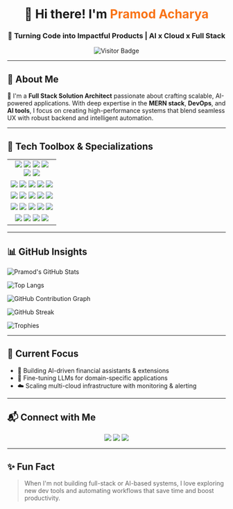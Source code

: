 <div align="center">

# 👋 Hi there! I'm <span style="color:#f97316; font-weight:bold;">Pramod Acharya</span>

### 🚀 Turning Code into Impactful Products | AI x Cloud x Full Stack

![Visitor Badge](https://komarev.com/ghpvc/?username=pramodacharya808&style=for-the-badge&color=0e75b6&label=Profile+Views)

</div>

---

## 🧠 About Me

🎯 I'm a **Full Stack Solution Architect** passionate about crafting scalable, AI-powered applications. With deep expertise in the **MERN stack**, **DevOps**, and **AI tools**, I focus on creating high-performance systems that blend seamless UX with robust backend and intelligent automation.

---

## 🔧 Tech Toolbox & Specializations

<div align="center">

<table width="100%" style="text-align:center; border-collapse:collapse;">
  <tr>
    <td>
      <img src="https://img.shields.io/badge/Frontend-F7DF1E?style=for-the-badge&logo=javascript&logoColor=black" />
      <img src="https://img.shields.io/badge/React-61DAFB?style=for-the-badge&logo=react&logoColor=black" />
      <img src="https://img.shields.io/badge/Next.js-000?style=for-the-badge&logo=nextdotjs&logoColor=white" />
      <img src="https://img.shields.io/badge/Angular-DD0031?style=for-the-badge&logo=angular&logoColor=white" />
      <br/>
      <img src="https://img.shields.io/badge/TailwindCSS-38B2AC?style=for-the-badge&logo=tailwind-css&logoColor=white" />
      <img src="https://img.shields.io/badge/Bootstrap-563D7C?style=for-the-badge&logo=bootstrap&logoColor=white" />
    </td>
  </tr>
  <tr>
    <td>
      <img src="https://img.shields.io/badge/Backend-Node.js-339933?style=for-the-badge&logo=nodedotjs&logoColor=white" />
      <img src="https://img.shields.io/badge/Express.js-000000?style=for-the-badge&logo=express&logoColor=white" />
      <img src="https://img.shields.io/badge/GraphQL-E10098?style=for-the-badge&logo=graphql&logoColor=white" />
      <img src="https://img.shields.io/badge/MongoDB-4EA94B?style=for-the-badge&logo=mongodb&logoColor=white" />
      <img src="https://img.shields.io/badge/PostgreSQL-336791?style=for-the-badge&logo=postgresql&logoColor=white" />
    </td>
  </tr>
  <tr>
    <td>
      <img src="https://img.shields.io/badge/AWS-232F3E?style=for-the-badge&logo=amazon-aws&logoColor=white" />
      <img src="https://img.shields.io/badge/Azure-0078D4?style=for-the-badge&logo=azure-devops&logoColor=white" />
      <img src="https://img.shields.io/badge/Terraform-623CE4?style=for-the-badge&logo=terraform&logoColor=white" />
      <img src="https://img.shields.io/badge/Docker-2496ED?style=for-the-badge&logo=docker&logoColor=white" />
      <img src="https://img.shields.io/badge/Kubernetes-326CE5?style=for-the-badge&logo=kubernetes&logoColor=white" />
    </td>
  </tr>
  <tr>
    <td>
      <img src="https://img.shields.io/badge/OpenAI-412991?style=for-the-badge&logo=openai&logoColor=white" />
      <img src="https://img.shields.io/badge/Claude-101010?style=for-the-badge" />
      <img src="https://img.shields.io/badge/LLaMA-AI-blueviolet?style=for-the-badge" />
      <img src="https://img.shields.io/badge/Fine--Tuning-orange?style=for-the-badge" />
      <img src="https://img.shields.io/badge/RAG-green?style=for-the-badge" />
    </td>
  </tr>
  <tr>
    <td>
      <img src="https://img.shields.io/badge/Lovable.ai-red?style=for-the-badge" />
      <img src="https://img.shields.io/badge/Cursor.ai-purple?style=for-the-badge" />
      <img src="https://img.shields.io/badge/Windsurf-blue?style=for-the-badge" />
      <img src="https://img.shields.io/badge/Firebase_Studio-yellow?style=for-the-badge" />
    </td>
  </tr>
</table>

</div>

---

## 📊 GitHub Insights

<!-- GitHub Stats -->

![Pramod's GitHub Stats](https://github-readme-stats.vercel.app/api?username=pramodacharya808&show_icons=true&theme=radical&rank_icon=github)

<!-- Most Used Languages -->

![Top Langs](https://github-readme-stats.vercel.app/api/top-langs/?username=pramodacharya808&layout=compact&theme=radical&hide=css,scss)

<!-- Contribution Graph as a streak alternative -->

![GitHub Contribution Graph](https://github-readme-activity-graph.vercel.app/graph?username=pramodacharya808&theme=tokyo-night)

<img src="https://github-readme-streak-stats.herokuapp.com?user=pramodacharya808&theme=radical" alt="GitHub Streak" />

<!-- GitHub Trophy -->

![Trophies](https://github-profile-trophy.vercel.app/?username=pramodacharya808&theme=radical&margin-w=10&column=7)

---

## 🧩 Current Focus

- 🚀 Building AI-driven financial assistants & extensions
- 🧠 Fine-tuning LLMs for domain-specific applications
- ☁️ Scaling multi-cloud infrastructure with monitoring & alerting

---

## 📬 Connect with Me

<p align="center">
  <a href="https://www.linkedin.com/in/pramodacharya"><img src="https://img.shields.io/badge/LinkedIn-blue?style=for-the-badge&logo=linkedin"></a>
  <a href="https://pramodacharya.vercel.app"><img src="https://img.shields.io/badge/Portfolio-000?style=for-the-badge&logo=google-chrome&logoColor=white"></a>
  <a href="https://github.com/pramodacharya808"><img src="https://img.shields.io/badge/GitHub-000?style=for-the-badge&logo=github"></a>
</p>

---

## ✨ Fun Fact

> When I'm not building full-stack or AI-based systems, I love exploring new dev tools and automating workflows that save time and boost productivity.

